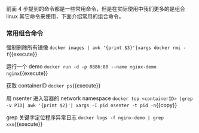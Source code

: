 前面 4 步提到的命令都是一些常用命令，但是在实际使用中我们更多的是组合 linux 其它命令来使用，下面介绍常用的组合命令。

### 常用组合命令

强制删除所有镜像 `docker images | awk '{print $3}'|xargs docker rmi -f`{{execute}}

运行一个 demo `docker run -d -p 8886:80 --name nginx-demo nginx`{{execute}}

获取 containerID `docker ps`{{execute}}

用 nsenter 进入容器的 network namespace `docker top <containerID> |grep -v PID| awk '{print $2}'| xargs -I pid nsenter -t pid -n`{{copy}}

grep 关键字定位程序异常日志 `docker logs -f nginx-demo | grep xxx`{{execute}} 

